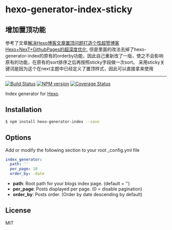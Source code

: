 # hexo-generator-index-sticky

## 增加置顶功能

参考了文章[解决Hexo博客文章置顶问题](https://www.jianshu.com/p/42a4efcdf8d7)[打造个性超赞博客Hexo+NexT+GithubPages的超深度优化](https://reuixiy.github.io/technology/computer/computer-aided-art/2017/06/09/hexo-next-optimization.html#%E6%96%87%E7%AB%A0%E7%BD%AE%E9%A1%B6),
但是里面的改法去掉了hexo-generator-index的原有的orderby功能，因此自己重新改了一版，使之不会影响原有的功能，在原有的sort排序之后再按照sticky字段做一次sort。
采用sticky关键词是因为这个在next主题中已经定义了置顶样式，因此可以直接拿来使用

---

[![Build Status](https://travis-ci.org/hexojs/hexo-generator-index.svg?branch=master)](https://travis-ci.org/hexojs/hexo-generator-index)  [![NPM version](https://badge.fury.io/js/hexo-generator-index.svg)](http://badge.fury.io/js/hexo-generator-index) [![Coverage Status](https://img.shields.io/coveralls/hexojs/hexo-generator-index.svg)](https://coveralls.io/r/hexojs/hexo-generator-index?branch=master)

Index generator for [Hexo].

## Installation

``` bash
$ npm install hexo-generator-index --save
```

## Options
Add or modify the following section to your root _config.yml file

``` yaml
index_generator:
  path: ''
  per_page: 10
  order_by: -date
```

- **path**: Root path for your blogs index page. (default = '')
- **per_page**: Posts displayed per page. (0 = disable pagination)
- **order_by**: Posts order. (Order by date descending by default)

## License

MIT

[Hexo]: http://hexo.io/
